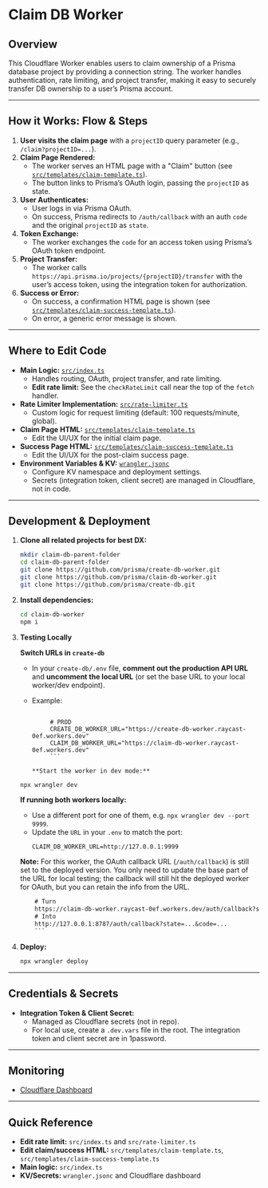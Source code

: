 # Claim DB Worker

## Overview

This Cloudflare Worker enables users to claim ownership of a Prisma database project by providing a connection string. The worker handles authentication, rate limiting, and project transfer, making it easy to securely transfer DB ownership to a user’s Prisma account.

---

## How it Works: Flow & Steps

1. **User visits the claim page** with a `projectID` query parameter (e.g., `/claim?projectID=...`).
2. **Claim Page Rendered:**
   - The worker serves an HTML page with a "Claim" button (see [`src/templates/claim-template.ts`](src/templates/claim-template.ts)).
   - The button links to Prisma’s OAuth login, passing the `projectID` as state.
3. **User Authenticates:**
   - User logs in via Prisma OAuth.
   - On success, Prisma redirects to `/auth/callback` with an auth `code` and the original `projectID` as `state`.
4. **Token Exchange:**
   - The worker exchanges the `code` for an access token using Prisma’s OAuth token endpoint.
5. **Project Transfer:**
   - The worker calls `https://api.prisma.io/projects/{projectID}/transfer` with the user’s access token, using the integration token for authorization.
6. **Success or Error:**
   - On success, a confirmation HTML page is shown (see [`src/templates/claim-success-template.ts`](src/templates/claim-success-template.ts)).
   - On error, a generic error message is shown.

---

## Where to Edit Code

- **Main Logic:** [`src/index.ts`](src/index.ts)
  - Handles routing, OAuth, project transfer, and rate limiting.
  - **Edit rate limit:** See the `checkRateLimit` call near the top of the `fetch` handler.
- **Rate Limiter Implementation:** [`src/rate-limiter.ts`](src/rate-limiter.ts)
  - Custom logic for request limiting (default: 100 requests/minute, global).
- **Claim Page HTML:** [`src/templates/claim-template.ts`](src/templates/claim-template.ts)
  - Edit the UI/UX for the initial claim page.
- **Success Page HTML:** [`src/templates/claim-success-template.ts`](src/templates/claim-success-template.ts)
  - Edit the UI/UX for the post-claim success page.
- **Environment Variables & KV:** [`wrangler.jsonc`](wrangler.jsonc)
  - Configure KV namespace and deployment settings.
  - Secrets (integration token, client secret) are managed in Cloudflare, not in code.

---

## Development & Deployment

1.  **Clone all related projects for best DX:**

    ```bash
    mkdir claim-db-parent-folder
    cd claim-db-parent-folder
    git clone https://github.com/prisma/create-db-worker.git
    git clone https://github.com/prisma/claim-db-worker.git
    git clone https://github.com/prisma/create-db.git
    ```

2.  **Install dependencies:**

    ```bash
    cd claim-db-worker
    npm i
    ```

3.  **Testing Locally**

    **Switch URLs in `create-db`**

    - In your `create-db/.env` file, **comment out the production API URL** and **uncomment the local URL** (or set the base URL to your local worker/dev endpoint).
    - Example:

      ````env # LOCAL # CREATE_DB_WORKER_URL="http://127.0.0.1:8787" # CLAIM_DB_WORKER_URL="http://127.0.0.1:8787"

           # PROD
           CREATE_DB_WORKER_URL="https://create-db-worker.raycast-0ef.workers.dev"
           CLAIM_DB_WORKER_URL="https://claim-db-worker.raycast-0ef.workers.dev"
           ```

      **Start the worker in dev mode:**
      ````

    ```bash
    npx wrangler dev
    ```

    **If running both workers locally:**

    - Use a different port for one of them, e.g. `npx wrangler dev --port 9999`.
    - Update the `URL` in your `.env` to match the port:
      ```env
      CLAIM_DB_WORKER_URL=http://127.0.0.1:9999
      ```

    **Note:** For this worker, the OAuth callback URL (`/auth/callback`) is still set to the deployed version. You only need to update the base part of the URL for local testing; the callback will still hit the deployed worker for OAuth, but you can retain the info from the URL.

    ````txt
    	# Turn
    	https://claim-db-worker.raycast-0ef.workers.dev/auth/callback?state=...&code=...
    	# Into
    	http://127.0.0.1:8787/auth/callback?state=...&code=...
    	```

    ````

4.  **Deploy:**

    ```bash
    npx wrangler deploy
    ```

---

## Credentials & Secrets

- **Integration Token & Client Secret:**
  - Managed as Cloudflare secrets (not in repo).
  - For local use, create a `.dev.vars` file in the root. The integration token and client secret are in 1password.

---

## Monitoring

- [Cloudflare Dashboard](https://dash.cloudflare.com/0ef7f922ce028e16c1a44d98c86511b0/workers/services/view/claim-db-worker/production/metrics)

---

## Quick Reference

- **Edit rate limit:** `src/index.ts` and `src/rate-limiter.ts`
- **Edit claim/success HTML:** `src/templates/claim-template.ts`, `src/templates/claim-success-template.ts`
- **Main logic:** `src/index.ts`
- **KV/Secrets:** `wrangler.jsonc` and Cloudflare dashboard
